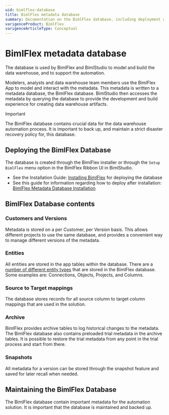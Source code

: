 ```yaml
---
uid: bimlflex-database
title: BimlFlex metadata database
summary: Documentation on the BimlFlex database, including deployment options, customers, versions, entities, and target mappings
varigenceProduct: BimlFlex
varigenceArticleType: Conceptual
---
```

# BimlFlex metadata database

The database is used by BimlFlex and BimlStudio to model and build the data warehouse, and to support the automation.

Modelers, analysts and data warehouse team members use the BimlFlex App to model and interact with the metadata. This metadata is written to a metadata database, the BimlFlex database. BimlStudio then accesses the metadata by querying the database to provide the development and build experience for creating data warehouse artifacts.

> [!IMPORTANT]
> The BimlFlex database contains crucial data for the data warehouse automation process. It is important to back up, and maintain a strict disaster recovery policy for, this database.

## Deploying the BimlFlex Database

The database is created through the BimlFlex installer or through the `Setup BimlFlex` menu option in the BimlFlex Ribbon UI in BimlStudio.

* See the Installation Guide: [Installing BimlFlex](xref:bimlflex-installing-bimlflex) for deploying the database
* See this guide for information regarding how to deploy after installation: [BimlFlex Metadata Database Installation](xref:bimlflex-metadata-database-installation)

## BimlFlex Database contents

### Customers and Versions

Metadata is stored on a per Customer, per Version basis. This allows different projects to use the same database, and provides a convenient way to manage different versions of the metadata.

### Entities

All entities are stored in the app tables within the database. There are a [number of different entity types](xref:bimlflex-metadata-entity-definitions) that are stored in the BimlFlex database.  Some examples are: Connections, Objects, Projects, and Columns.

### Source to Target mappings

The database stores records for all source column to target column mappings that are used in the solution.

### Archive

BimlFlex provides archive tables to log historical changes to the metadata. The BimlFlex database also contains preloaded trial metadata in the archive tables. It is possible to restore the trial metadata from any point in the trial process and start from there.

### Snapshots

All metadata for a version can be stored through the snapshot feature and saved for later recall when needed.

## Maintaining the BimlFlex Database

The BimlFlex database contain important metadata for the automation solution. It is important that the database is maintained and backed up.
